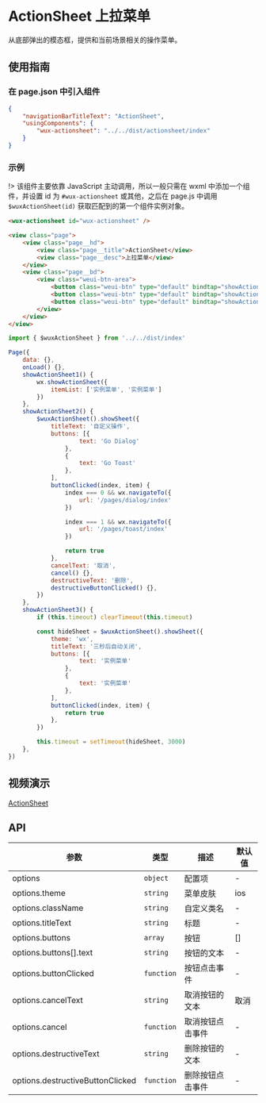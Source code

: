# ActionSheet 上拉菜单

从底部弹出的模态框，提供和当前场景相关的操作菜单。

## 使用指南

### 在 page.json 中引入组件

```json
{
    "navigationBarTitleText": "ActionSheet",
    "usingComponents": {
        "wux-actionsheet": "../../dist/actionsheet/index"
    }
}
```

### 示例

!> 该组件主要依靠 JavaScript 主动调用，所以一般只需在 wxml 中添加一个组件，并设置 id 为 `#wux-actionsheet` 或其他，之后在 page.js 中调用 `$wuxActionSheet(id)` 获取匹配到的第一个组件实例对象。

```html
<wux-actionsheet id="wux-actionsheet" />

<view class="page">
    <view class="page__hd">
        <view class="page__title">ActionSheet</view>
        <view class="page__desc">上拉菜单</view>
    </view>
    <view class="page__bd">
        <view class="weui-btn-area">
            <button class="weui-btn" type="default" bindtap="showActionSheet1">原生 ActionSheet</button>
            <button class="weui-btn" type="default" bindtap="showActionSheet2">iOS ActionSheet</button>
            <button class="weui-btn" type="default" bindtap="showActionSheet3">wx ActionSheet</button>
        </view>
    </view>
</view>
```

```js
import { $wuxActionSheet } from '../../dist/index'

Page({
    data: {},
    onLoad() {},
    showActionSheet1() {
        wx.showActionSheet({
            itemList: ['实例菜单', '实例菜单']
        })
    },
    showActionSheet2() {
        $wuxActionSheet().showSheet({
            titleText: '自定义操作',
            buttons: [{
                    text: 'Go Dialog'
                },
                {
                    text: 'Go Toast'
                },
            ],
            buttonClicked(index, item) {
                index === 0 && wx.navigateTo({
                    url: '/pages/dialog/index'
                })

                index === 1 && wx.navigateTo({
                    url: '/pages/toast/index'
                })

                return true
            },
            cancelText: '取消',
            cancel() {},
            destructiveText: '删除',
            destructiveButtonClicked() {},
        })
    },
    showActionSheet3() {
        if (this.timeout) clearTimeout(this.timeout)

        const hideSheet = $wuxActionSheet().showSheet({
            theme: 'wx',
            titleText: '三秒后自动关闭',
            buttons: [{
                    text: '实例菜单'
                },
                {
                    text: '实例菜单'
                },
            ],
            buttonClicked(index, item) {
                return true
            },
        })

        this.timeout = setTimeout(hideSheet, 3000)
    },
})
```

## 视频演示

[ActionSheet](./_media/actionsheet.mp4 ':include :type=iframe width=375px height=667px')

## API

| 参数 | 类型 | 描述 | 默认值 |
| --- | --- | --- | --- |
| options | <code>object</code> | 配置项 | - |
| options.theme | <code>string</code> | 菜单皮肤 | ios |
| options.className | <code>string</code> | 自定义类名 | - |
| options.titleText | <code>string</code> | 标题 | - |
| options.buttons | <code>array</code> | 按钮 | [] |
| options.buttons[].text | <code>string</code> | 按钮的文本 | - |
| options.buttonClicked | <code>function</code> | 按钮点击事件 | - |
| options.cancelText | <code>string</code> | 取消按钮的文本 | 取消 |
| options.cancel | <code>function</code> | 取消按钮点击事件 | - |
| options.destructiveText | <code>string</code> | 删除按钮的文本 | - |
| options.destructiveButtonClicked | <code>function</code> | 删除按钮点击事件 | - |